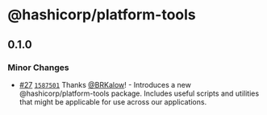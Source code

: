 # @hashicorp/platform-tools

## 0.1.0
### Minor Changes



- [#27](https://github.com/hashicorp/web-platform-packages/pull/27) [`1587501`](https://github.com/hashicorp/web-platform-packages/commit/1587501f51b605b62daec3470f350faa66621705) Thanks [@BRKalow](https://github.com/BRKalow)! - Introduces a new @hashicorp/platform-tools package. Includes useful scripts and utilities that might be applicable for use across our applications.
